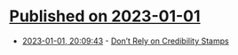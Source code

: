 # [Published on 2023-01-01](index.md)

* [2023-01-01, 20:09:43](https://news.ycombinator.com/item?id=34210315) - [Don’t Rely on Credibility Stamps](https://nav.al/credibility)
